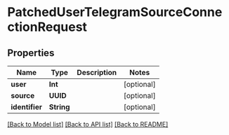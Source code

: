 # PatchedUserTelegramSourceConnectionRequest

## Properties
Name | Type | Description | Notes
------------ | ------------- | ------------- | -------------
**user** | **Int** |  | [optional] 
**source** | **UUID** |  | [optional] 
**identifier** | **String** |  | [optional] 

[[Back to Model list]](../README.md#documentation-for-models) [[Back to API list]](../README.md#documentation-for-api-endpoints) [[Back to README]](../README.md)


